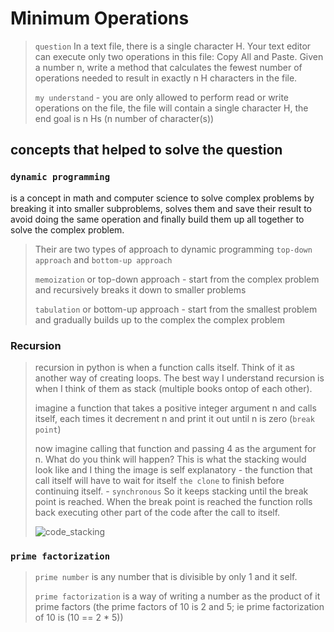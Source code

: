 # Minimum Operations
> `question` In a text file, there is a single character H. Your text editor can execute only two operations in this file: Copy All and Paste. Given a number n, write a method that calculates the fewest number of operations needed to result in exactly n H characters in the file.
>
> `my understand` - you are only allowed to perform read or write operations on the file, the file will contain a single character H, the end goal is n Hs (n number of character(s))
>

## concepts that helped to solve the question
### `dynamic programming`
is a concept in math and computer science to solve complex problems by breaking it into smaller subproblems, solves them and save their result to avoid doing the same operation and finally build them up all together to solve the complex problem.
> Their are two types of approach to dynamic programming `top-down approach` and `bottom-up approach`
> 
> `memoization` or top-down approach - start from the complex problem and recursively breaks it down to smaller problems
> 
> `tabulation` or bottom-up approach - start from the smallest problem and gradually builds up to the complex the complex problem

### Recursion
> recursion in python is when a function calls itself. Think of it as another way of creating loops.
> The best way I understand recursion is when I think of them as stack (multiple books ontop of each other).
> 
> imagine a function that takes a positive integer argument n and calls itself, each times it decrement n and print it out until n is zero (`break point`)
> 
> now imagine calling that function and passing 4 as the argument for n. What do you think will happen?
> This is what the stacking would look like and I thing the image is self explanatory - the function that call itself will have to wait for itself `the clone` to finish before continuing itself. - `synchronous` So it keeps stacking until the break point is reached. When the break point is reached the function rolls back executing other part of the code after the call to itself.
> 
> ![code_stacking](https://github.com/user-attachments/assets/d7df4850-82dd-43c5-b355-10760b9cb29e)



### `prime factorization`
>`prime number` is any number that is divisible by only 1 and it self.
>
>`prime factorization` is a way of writing a number as the product of it prime factors (the prime factors of 10 is 2 and 5; ie prime factorization of 10 is (10 == 2 * 5))

